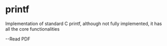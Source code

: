 # printf
Implementation of standard C printf, although not fully implemented, it has all the core functionalities


--Read PDF
